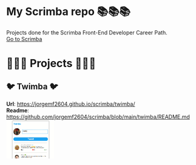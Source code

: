 # My Scrimba repo 📚📚📚

Projects done for the Scrimba Front-End Developer Career Path.   
[Go to Scrimba](https://scrimba.com/)

# 🚧🚧🚧 Projects 🚧🚧🚧 

## 🐦 Twimba 🐦 
**Url**: https://jorgemf2604.github.io/scrimba/twimba/  
**Readme**: https://github.com/jorgemf2604/scrimba/blob/main/twimba/README.md  
<img src="./twimba/twimba.gif" width="25%"/>